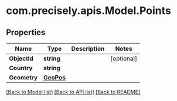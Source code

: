 
# com.precisely.apis.Model.Points

## Properties

Name | Type | Description | Notes
------------ | ------------- | ------------- | -------------
**ObjectId** | **string** |  | [optional] 
**Country** | **string** |  | 
**Geometry** | [**GeoPos**](GeoPos.md) |  | 

[[Back to Model list]](../README.md#documentation-for-models)
[[Back to API list]](../README.md#documentation-for-api-endpoints)
[[Back to README]](../README.md)

